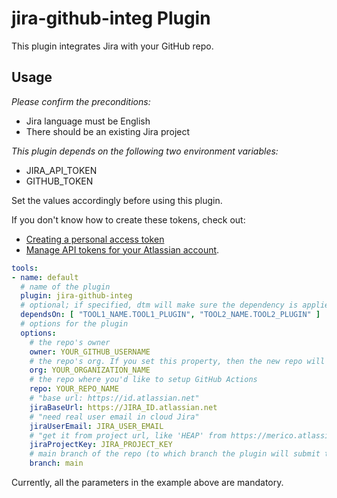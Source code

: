 # jira-github-integ Plugin

This plugin integrates Jira with your GitHub repo.

## Usage

_Please confirm the preconditions:_

- Jira language must be English
- There should be an existing Jira project

_This plugin depends on the following two environment variables:_

- JIRA_API_TOKEN
- GITHUB_TOKEN

Set the values accordingly before using this plugin.

If you don't know how to create these tokens, check out:
- [Creating a personal access token](https://docs.github.com/en/authentication/keeping-your-account-and-data-secure/creating-a-personal-access-token)
- [Manage API tokens for your Atlassian account](https://support.atlassian.com/atlassian-account/docs/manage-api-tokens-for-your-atlassian-account/).

```yaml
tools:
- name: default
  # name of the plugin
  plugin: jira-github-integ
  # optional; if specified, dtm will make sure the dependency is applied first before handling this tool.
  dependsOn: [ "TOOL1_NAME.TOOL1_PLUGIN", "TOOL2_NAME.TOOL2_PLUGIN" ]
  # options for the plugin
  options:
    # the repo's owner
    owner: YOUR_GITHUB_USERNAME
    # the repo's org. If you set this property, then the new repo will be created under the org you're given, and the "owner" setting above will be ignored.
    org: YOUR_ORGANIZATION_NAME
    # the repo where you'd like to setup GitHub Actions
    repo: YOUR_REPO_NAME
    # "base url: https://id.atlassian.net"
    jiraBaseUrl: https://JIRA_ID.atlassian.net
    # "need real user email in cloud Jira"
    jiraUserEmail: JIRA_USER_EMAIL
    # "get it from project url, like 'HEAP' from https://merico.atlassian.net/jira/software/projects/HEAP/pages"
    jiraProjectKey: JIRA_PROJECT_KEY 
    # main branch of the repo (to which branch the plugin will submit the workflows)
    branch: main
```

Currently, all the parameters in the example above are mandatory.
